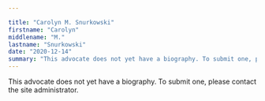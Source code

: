 ```yaml
---

title: "Carolyn M. Snurkowski"
firstname: "Carolyn"
middlename: "M."
lastname: "Snurkowski"
date: "2020-12-14"
summary: "This advocate does not yet have a biography. To submit one, please contact the site administrator."
---
```

This advocate does not yet have a biography. To submit one, please contact the site administrator.

